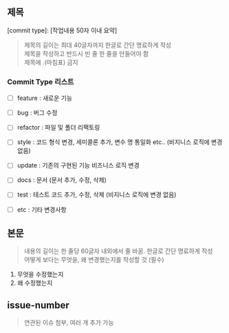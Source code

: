 ## 제목

[commit type]: [작업내용 50자 이내 요약]

> 제목의 길이는 최대 40글자까지 한글로 간단 명료하게 작성   
> 제목을 작성하고 반드시 빈 줄 한 줄을 만들어야 함   
> 제목에 .(마침표) 금지   
  
  
### Commit Type 리스트 
- [ ] feature : 새로운 기능 
- [ ] bug : 버그 수정 
- [ ] refactor : 파일 및 폴더 리팩토링
- [ ] style : 코드 형식 변경, 세미콜론 추가, 변수 명 통일화 etc.. (비지니스 로직에 변경 없음)
- [ ] update : 기존의 구현된 기능 비즈니스 로직 변경 
- [ ] docs : 문서 (문서 추가, 수정, 삭제) 
- [ ] test : 테스트 코드 추가, 수정, 삭제 (비지니스 로직에 변경 없음) 
- [ ] etc : 기타 변경사항 


## 본문
> 내용의 길이는 한 줄당 60글자 내외에서 줄 바꿈. 한글로 간단 명료하게 작성   
> 어떻게 보다는 무엇을, 왜 변경했는지를 작성할 것 (필수) 

1. 무엇을 수정했는지
2. 왜 수정했는지

## issue-number 
> 연관된 이슈 첨부, 여러 개 추가 가능  
